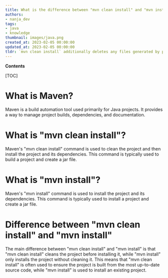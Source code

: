 ```yaml
---
title: What is the difference between "mvn clean install" and "mvn install"?
authors:
- nanja_dev
tags:
- java
- knowledge
thumbnail: images/java.png
created_at: 2023-02-05 00:00:00
updated_at: 2023-02-05 00:00:00
tldr: `mvn clean install` additionally deletes any files generated by prior builds, while `mvn install` only builds the project.
---
```


**Contents**

[TOC]

# What is Maven?
Maven is a build automation tool used primarily for Java projects. It provides a way to manage project builds, dependencies, and documentation.

# What is "mvn clean install"?
Maven's "mvn clean install" command is used to clean the project and then install the project and its dependencies. This command is typically used to build a project and create a jar file.

# What is "mvn install"?
Maven's "mvn install" command is used to install the project and its dependencies. This command is typically used to install a project and create a jar file.

# Difference between "mvn clean install" and "mvn install"
The main difference between "mvn clean install" and "mvn install" is that "mvn clean install" cleans the project before installing it, while "mvn install" only installs the project without cleaning it. This means that "mvn clean install" is often used to ensure the project is built from the most up-to-date source code, while "mvn install" is used to install an existing project.
